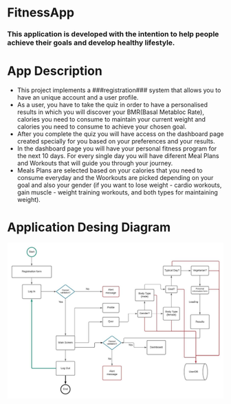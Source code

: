 # FitnessApp

### This application is developed with the intention to help people achieve their goals and develop healthy lifestyle.

# App Description 

* This project implements a ###registration### system that allows you to have an unique account and a user profile. 
* As a user, you have to take the quiz in order to have a personalised results in which you will discover your BMR(Basal Metabloc Rate), calories you need to consume to maintain your current weight and calories you need to consume to achieve your chosen goal.
* After you complete the quiz you will have access on the dashboard page created specially for you based on your preferences and  your results. 
* In the dashboard page you will have your personal fitness program for the next 10 days. For every single day you will have diferent Meal Plans and Workouts that will guide you through your journey. 
* Meals Plans are selected based on your calories that you need to consume everyday and the Woorkouts are picked depending on your goal and also your gender (if you want to lose weight - cardio workouts, gain muscle - weight training workouts, and both types for maintaining weight).

# Application Desing Diagram

![Diagram](https://github.com/BuduroesBianca/FitnessApp/blob/master/Imagini/FitnessAppDesign.jpeg)
